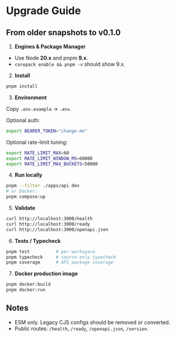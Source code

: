 # Upgrade Guide

## From older snapshots to v0.1.0

1. **Engines & Package Manager**

- Use Node **20.x** and pnpm **9.x**.
- `corepack enable && pnpm -v` should show 9.x.

2. **Install**

```bash
pnpm install
```

3. **Environment**

Copy `.env.example` → `.env`.

Optional auth:

```bash
export BEARER_TOKEN="change-me"
```

Optional rate-limit tuning:

```bash
export RATE_LIMIT_MAX=60
export RATE_LIMIT_WINDOW_MS=60000
export RATE_LIMIT_MAX_BUCKETS=50000
```

4. **Run locally**

```bash
pnpm --filter ./apps/api dev
# or Docker:
pnpm compose:up
```

5. **Validate**

```bash
curl http://localhost:3000/health
curl http://localhost:3000/ready
curl http://localhost:3000/openapi.json
```

6. **Tests / Typecheck**

```bash
pnpm test          # per-workspace
pnpm typecheck     # source-only typecheck
pnpm coverage      # API package coverage
```

7. **Docker production image**

```bash
pnpm docker:build
pnpm docker:run
```

## Notes

- ESM only. Legacy CJS configs should be removed or converted.
- Public routes: `/health`, `/ready`, `/openapi.json`, `/version`.

